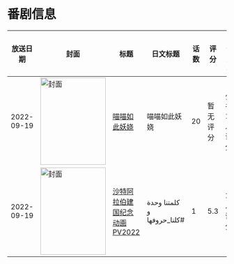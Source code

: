 # 番剧信息

|放送日期|封面|标题|日文标题|话数|评分|评分人数|
|---|---|---|---|---|---|---|
|2022-09-19|<img src="//lain.bgm.tv/pic/cover/c/f3/42/401342_Yy7K9.jpg" alt="封面" style="width:150px;height:200px;object-fit:cover;">|[喵喵如此妖娆](https://bangumi.tv/subject/401342)|喵喵如此妖娆|20|暂无评分|少于10人评分|
|2022-09-19|<img src="//lain.bgm.tv/pic/cover/c/6e/66/406310_tNGiQ.jpg" alt="封面" style="width:150px;height:200px;object-fit:cover;">|[沙特阿拉伯建国纪念动画PV2022](https://bangumi.tv/subject/406310)|كلمتنا وحدة و #كلنا_حروفها|1|5.3|11人评分|
